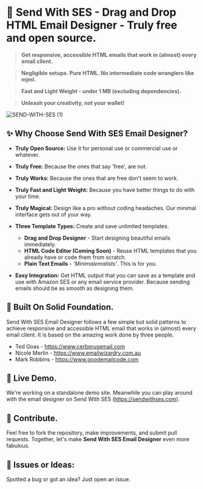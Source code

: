 
# 💌 Send With SES - Drag and Drop HTML Email Designer - Truly free and open source.

> **Get responsive, accessible HTML emails that work in (almost) every email client.** 

> **Negligible setups. Pure HTML. No intermediate code wranglers like mjml.**

> **Fast and Light Weight - under 1 MB (excluding dependencies).** 

> **Unleash your creativity, not your wallet!**

![SEND-WITH-SES (1)](https://github.com/SendWithSES/Drag-and-Drop-Email-Designer/assets/3350646/de86ebaa-3f5b-4be7-bd55-99ad1905d729)


## ✨ Why Choose Send With SES Email Designer?

- **Truly Open Source:** Use it for personal use or commercial use or whatever.

- **Truly Free:** Because the ones that say 'free', are not.

- **Truly Works:** Because the ones that are free don't seem to work.

- **Truly Fast and Light Weight:** Because you have better things to do with your time.  

- **Truly Magical:** Design like a pro without coding headaches. Our minimal interface gets out of your way.
  
- **Three Template Types:** Create and save unlimited templates. 
  - **Drag and Drop Designer** - Start designing beautiful emails immediately. 
  - **HTML Code Editor (Coming Soon)** - Reuse HTML templates that you already have or code them from scratch.
  - **Plain Text Emails** - _'Minimalemalists'_. This is for you.  
    
- **Easy Integration:** Get HTML output that you can save as a template and use with Amazon SES or any email service provider. Because sending emails should be as smooth as designing them.

## 🚀 Built On Solid Foundation.
Send With SES Email Designer follows a few simple but solid patterns to achieve responsive and accessible HTML email that works in (almost) every email client. It is based on the amazing work done by three people. 

- Ted Goas - https://www.cerberusemail.com
- Nicole Merlin - https://www.emailwizardry.com.au
- Mark Robbins - https://www.goodemailcode.com

## 🎨 Live Demo.
We're working on a standalone demo site. Meanwhile you can play around with the email designer on Send With SES (https://sendwithses.com).

## 🤝 Contribute.
Feel free to fork the repository, make improvements, and submit pull requests. Together, let's make **Send With SES Email Designer** even more fabulous.

## 🐛 Issues or Ideas:
Spotted a bug or got an idea? Just open an issue.
